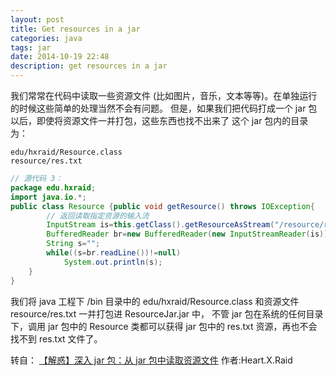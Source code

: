 ```yaml
---
layout: post
title: Get resources in a jar
categories: java
tags: jar
date: 2014-10-19 22:48
description: get resources in a jar
---
```


我们常常在代码中读取一些资源文件 (比如图片，音乐，文本等等)。在单独运行的时候这些简单的处理当然不会有问题。
但是，如果我们把代码打成一个 jar 包以后，即使将资源文件一并打包，这些东西也找不出来了
这个 jar 包内的目录为：

```
edu/hxraid/Resource.class
resource/res.txt
```

```java
// 源代码 3：
package edu.hxraid;
import java.io.*;
public class Resource {public void getResource() throws IOException{
		// 返回读取指定资源的输入流
		InputStream is=this.getClass().getResourceAsStream("/resource/res.txt");
		BufferedReader br=new BufferedReader(new InputStreamReader(is));
		String s="";
		while((s=br.readLine())!=null)
			System.out.println(s);
    }
}
```

我们将 java 工程下 /bin 目录中的 edu/hxraid/Resource.class 和资源文件 resource/res.txt 一并打包进 ResourceJar.jar 中，
不管 jar 包在系统的任何目录下，调用 jar 包中的 Resource 类都可以获得 jar 包中的 res.txt 资源，再也不会找不到 res.txt 文件了。

转自： [【解惑】深入 jar 包：从 jar 包中读取资源文件](http://hxraid.iteye.com/blog/483115) 作者:Heart.X.Raid
